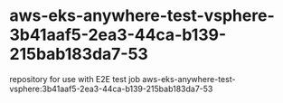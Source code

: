 # aws-eks-anywhere-test-vsphere-3b41aaf5-2ea3-44ca-b139-215bab183da7-53
repository for use with E2E test job aws-eks-anywhere-test-vsphere:3b41aaf5-2ea3-44ca-b139-215bab183da7-53
